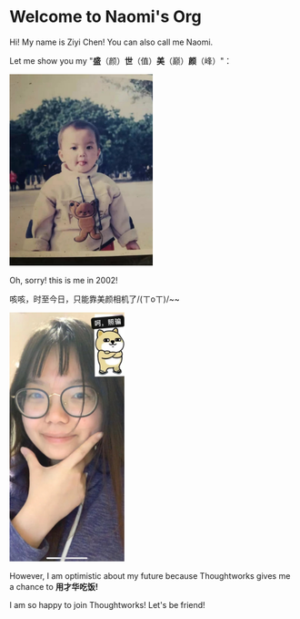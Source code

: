 # Welcome to Naomi's Org

Hi! My name is Ziyi Chen! You can also call me Naomi.

Let me show you my "**盛**（颜）**世**（值）**美**（巅）**颜**（峰）"：

<img src="assets/baby.jpg" alt="me-in-2002" width="50%" />
                                            
Oh, sorry! this is me in 2002!

咳咳，时至今日，只能靠美颜相机了/(ㄒoㄒ)/~~

<img src="assets/me.jpg" alt="me" height=30% width="40%" />

However, I am optimistic about my future because Thoughtworks gives me a chance to **用才华吃饭!**

I am so happy to join Thoughtworks! Let's be friend!
